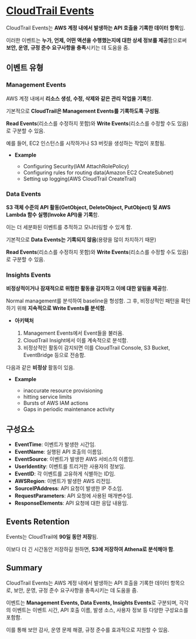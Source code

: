 # [CloudTrail Events](https://docs.aws.amazon.com/ko_kr/awscloudtrail/latest/userguide/cloudtrail-events.html)

CloudTrail Events는 **AWS 계정 내에서 발생하는 API 호출을 기록한 데이터 항목**임. 

이러한 이벤트는 **누가, 언제, 어떤 액션을 수행했는지에 대한 상세 정보를 제공**함으로써 **보안, 운영, 규정 준수 요구사항을 충족**시키는 데 도움을 줌.

## 이벤트 유형

### Management Events

AWS 계정 내에서 **리소스 생성, 수정, 삭제와 같은 관리 작업을 기록**함. 

기본적으로 **CloudTrail은 Management Events를 기록하도록 구성됨**.

**Read Events**(리소스를 수정하지 못함)와 **Write Events**(리소스를 수정할 수도 있음)로 구분할 수 있음.

예를 들어, EC2 인스턴스를 시작하거나 S3 버킷을 생성하는 작업이 포함됨.

* **Example**

    * Configuring Security(IAM AttachRolePolicy)
    * Configuring rules for routing data(Amazon EC2 CreateSubnet)
    * Setting up logging(AWS CloudTrail CreateTrail)

### Data Events

**S3 객체 수준의 API 활동(GetObject, DeleteObject, PutObject) 및 AWS Lambda 함수 실행(Invoke API)을 기록**함. 

이는 더 세분화된 이벤트를 추적하고 모니터링할 수 있게 함.

기본적으로 **Data Events는 기록되지 않음**(용량을 많이 차지하기 때문)

**Read Events**(리소스를 수정하지 못함)와 **Write Events**(리소스를 수정할 수도 있음)로 구분할 수 있음.

### Insights Events

**비정상적이거나 잠재적으로 위험한 활동을 감지하고 이에 대한 알림을 제공**함. 

Normal management를 분석하여 baseline을 형성함. 그 후, 비정상적인 패턴을 확인하기 위해 **지속적으로 Write Events를 분석함**.

* **아키텍처**

    1) Management Events에서 Event들을 불러옴.
    2) CloudTrail Insight에서 이를 계속적으로 분석함.
    3) 비정상적인 활동이 감지되면 이를 CloudTrail Console, S3 Bucket, EventBridge 등으로 전송함.

다음과 같은 **비정상** 활동이 있음.

* **Example**

    * inaccurate resource provisioning
    * hitting service limits
    * Bursts of AWS IAM actions
    * Gaps in periodic maintenance activity

## 구성요소

* **EventTime**: 이벤트가 발생한 시간임.
* **EventName**: 실행된 API 호출의 이름임.
* **EventSource**: 이벤트가 발생한 AWS 서비스의 이름임.
* **UserIdentity**: 이벤트를 트리거한 사용자의 정보임.
* **EventID**: 각 이벤트를 고유하게 식별하는 ID임.
* **AWSRegion**: 이벤트가 발생한 AWS 리전임.
* **SourceIPAddress**: API 요청이 발생한 IP 주소임.
* **RequestParameters**: API 요청에 사용된 매개변수임.
* **ResponseElements**: API 요청에 대한 응답 내용임.

## Events Retention

Events는 CloudTrail에 **90일 동안 저장**됨.

이보다 더 긴 시간동안 저장하길 원하면, **S3에 저장하여 Athena로 분석해야 함**.

## Summary

CloudTrail Events는 AWS 계정 내에서 발생하는 API 호출을 기록한 데이터 항목으로, 보안, 운영, 규정 준수 요구사항을 충족시키는 데 도움을 줌. 

이벤트는 **Management Events, Data Events, Insights Events**로 구분되며, 각각의 이벤트는 이벤트 시간, API 호출 이름, 발생 소스, 사용자 정보 등 다양한 구성요소를 포함함. 

이를 통해 보안 감사, 운영 문제 해결, 규정 준수를 효과적으로 지원할 수 있음.